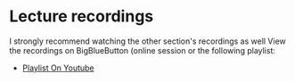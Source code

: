 #  Lecture recordings
I strongly recommend watching the other section's recordings as well
View the recordings on BigBlueButton (online session or the following playlist:


* [Playlist On Youtube](https://www.youtube.com/playlist?list=PLxB4x6RkylotlDNQux0rcUVcRU0mvA516)
